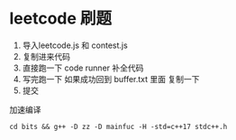 # leetcode 刷题

1. 导入leetcode.js 和 contest.js
2. 复制进来代码
3. 直接跑一下 code runner 补全代码
4. 写完跑一下 如果成功回到 buffer.txt 里面 复制一下
5. 提交

加速编译

`cd bits && g++ -D zz -D mainfuc -H -std=c++17 stdc++.h`
